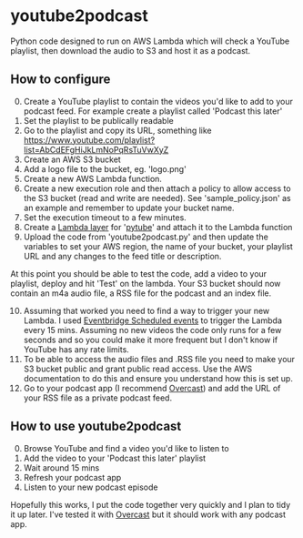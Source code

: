 # youtube2podcast
Python code designed to run on AWS Lambda which will check a YouTube playlist, then download the audio to S3 and host it as a podcast.

## How to configure
0. Create a YouTube playlist to contain the videos you'd like to add to your podcast feed. For example create a playlist called 'Podcast this later'
1. Set the playlist to be publically readable
2. Go to the playlist and copy its URL, something like https://www.youtube.com/playlist?list=AbCdEFgHiJkLmNoPqRsTuVwXyZ
3. Create an AWS S3 bucket
4. Add a logo file to the bucket, eg. 'logo.png'
5. Create a new AWS Lambda function.
6. Create a new execution role and then attach a policy to allow access to the S3 bucket (read and write are needed). See 'sample_policy.json' as an example and remember to update your bucket name.
7. Set the execution timeout to a few minutes.
8. Create a [Lambda layer](https://docs.aws.amazon.com/lambda/latest/dg/python-package.html#python-package-create-dependencies) for '[pytube](https://pytube.io/)' and attach it to the Lambda function
9. Upload the code from 'youtube2podcast.py' and then update the variables to set your AWS region, the name of your bucket, your playlist URL and any changes to the feed title or description.

At this point you should be able to test the code, add a video to your playlist, deploy and hit 'Test' on the lambda. Your S3 bucket should now contain an m4a audio file, a RSS file for the podcast and an index file.

10. Assuming that worked you need to find a way to trigger your new Lambda. I used [Eventbridge Scheduled events](https://docs.aws.amazon.com/eventbridge/latest/userguide/eb-create-rule-schedule.html) to trigger the Lambda every 15 mins. Assuming no new videos the code only runs for a few seconds and so you could make it more frequent but I don't know if YouTube has any rate limits.
11. To be able to access the audio files and .RSS file you need to make your S3 bucket public and grant public read access. Use the AWS documentation to do this and ensure you understand how this is set up.
12. Go to your podcast app (I recommend [Overcast](https://overcast.fm/podcasts)) and add the URL of your RSS file as a private podcast feed.

## How to use youtube2podcast
0. Browse YouTube and find a video you'd like to listen to
1. Add the video to your 'Podcast this later' playlist
2. Wait around 15 mins
3. Refresh your podcast app
4. Listen to your new podcast episode

Hopefully this works, I put the code together very quickly and I plan to tidy it up later. I've tested it with [Overcast](https://overcast.fm/podcasts) but it should work with any podcast app.
